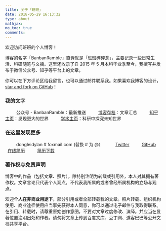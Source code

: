 ```yaml
---
title: 关于「班班」
date: 2018-05-29 16:13:32
type: about
mathjax:
no_toc: true
comments: 
---
```

欢迎访问班班的个人博客！

博客的名字「BanbanRamble」直译就是「班班碎碎念」，主要记录一些日常生活、科研随笔与文摘。这里还收录了自 2015 年 5 月本科毕业季至今，我撰写并发布于微信公众号、知乎等平台上的文章。

你可以在下方评论区给我留言，也可以通过邮件联系我。如果喜欢我博客的设计，[star and fork on GitHub](https://github.com/dldylan/blog)！

### 我的文字
　　<i class="fa fa-fw fa-weixin"></i>&nbsp;&nbsp;公众号 - BanbanRamble：最新推送
　　<i class="fa fa-fw fa-archive"></i>&nbsp;&nbsp;[博客存档](/archives/)：文章汇总
　　<i class="iconfont icon-zhihu"></i>&nbsp;&nbsp;[知乎主页](https://www.zhihu.com/people/ZhangDylan/answers)：发现更大的世界
　　<i class="fa fa-fw fa-globe"></i>&nbsp;&nbsp;[学术主页](https://dongleizhang.com)：科研中探究未知世界

### 在这里发现更多
　　<i class="fa fa-fw fa-envelope"></i>&nbsp;&nbsp;dongleidylan # foxmail.com (替换 # 为 @）
　　<i class="fa fa-fw fa-twitter"></i>&nbsp;&nbsp;[Twitter](https://twitter.com/donglei_zhang)
　　<i class="fa fa-fw fa-github"></i>&nbsp;&nbsp;[GitHub](https://github.com/dldylan)
　　<i class="fa fa-fw fa-linkedin"></i>&nbsp;&nbsp;[在线简历](https://www.linkedin.com/in/dongleizhang)
　　<i class="fa fa-fw fa-file-pdf-o"></i>&nbsp;&nbsp;[简历下载](https://home-1256060851.cos.ap-shanghai.myqcloud.com/file/CV_Donglei_Zhang.pdf)

### 著作权与免责声明
博客中的作品（包括文章、照片），除特别注明为转载或引用外，本人对其拥有著作权。文章言论只代表个人观点，不代表我所属的或者曾经所属机构的立场与观点。

欢迎**个人在非商业用途下**，部分引用或者全部转载我的文章。照片转载、组织机构使用、商业途径使用应当事先获得本人同意，你可以通过电子邮件与我取得联系。在引用、转载时，请尊重原始创作意图，不要对文章过度修改、演绎，并应当在显著位置注明出处和作者。请勿将文章上传到百度文库、豆丁网、道客巴巴等公开文档共享平台。